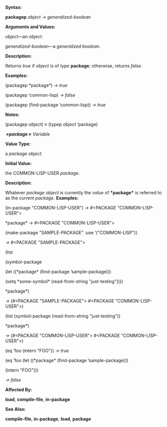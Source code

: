  

**Syntax:** 

**packagep** *object → generalized-boolean* 

**Arguments and Values:** 

*object*—an *object*. 

*generalized-boolean*—a *generalized boolean*. 

**Description:** 

Returns *true* if *object* is of *type* **package**; otherwise, returns *false*. 

**Examples:** 

(packagep \*package\*) *→ true* 

(packagep ’common-lisp) *→ false* 

(packagep (find-package ’common-lisp)) *→ true* 

**Notes:** 

(packagep *object*) *≡* (typep *object* ’package) 

*∗***package***∗ Variable* 

**Value Type:** 

a *package object*. 

**Initial Value:** 

the COMMON-LISP-USER *package*. 

**Description:** 

Whatever *package object* is currently the *value* of **\*package\*** is referred to as the *current package*. **Examples:** 

(in-package "COMMON-LISP-USER") *→* #&#60;PACKAGE "COMMON-LISP-USER"&#62; 

\*package\* *→* #&#60;PACKAGE "COMMON-LISP-USER"&#62; 

(make-package "SAMPLE-PACKAGE" :use ’("COMMON-LISP")) 

*→* #&#60;PACKAGE "SAMPLE-PACKAGE"&#62; 

(list 



 

 

(symbol-package 

(let ((\*package\* (find-package ’sample-package))) 

(setq \*some-symbol\* (read-from-string "just-testing")))) 

\*package\*) 

*→* (#&#60;PACKAGE "SAMPLE-PACKAGE"&#62; #&#60;PACKAGE "COMMON-LISP-USER"&#62;) 

(list (symbol-package (read-from-string "just-testing")) 

\*package\*) 

*→* (#&#60;PACKAGE "COMMON-LISP-USER"&#62; #&#60;PACKAGE "COMMON-LISP-USER"&#62;) 

(eq ’foo (intern "FOO")) *→ true* 

(eq ’foo (let ((\*package\* (find-package ’sample-package))) 

(intern "FOO"))) 

*→ false* 

**Affected By:** 

**load**, **compile-file**, **in-package** 

**See Also:** 

**compile-file**, **in-package**, **load**, **package** 

